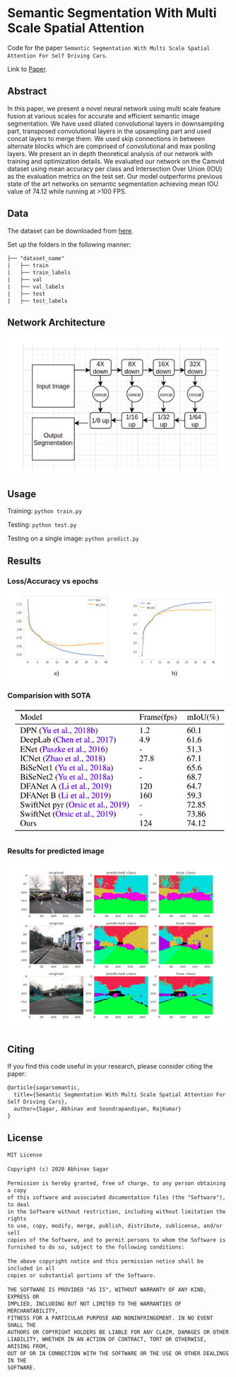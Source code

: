 # Semantic Segmentation With Multi Scale Spatial Attention
Code for the paper `Semantic Segmentation With Multi Scale Spatial Attention For Self Driving Cars`.


Link to [Paper](https://abhinavsagar.github.io/files/sem_seg.pdf).

## Abstract

In this paper, we present a novel neural network using multi scale feature fusion at
various scales for accurate and efficient semantic image segmentation. We have
used dilated convolutional layers in downsampling part, transposed convolutional
layers in the upsampling part and used concat layers to merge them. We used skip
connections in between alternate blocks which are comprised of convolutional and
max pooling layers. We present an in depth theoretical analysis of our network
with training and optimization details. We evaluated our network on the Camvid
dataset using mean accuracy per class and Intersection Over Union (IOU) as the
evaluation metrics on the test set. Our model outperforms previous state of the
art networks on semantic segmentation achieving mean IOU value of 74.12 while
running at >100 FPS.

## Data

The dataset can be downloaded from [here](http://mi.eng.cam.ac.uk/research/projects/VideoRec/CamVid/).

Set up the folders in the following manner:

```
├── "dataset_name"                   
|   ├── train
|   ├── train_labels
|   ├── val
|   ├── val_labels
|   ├── test
|   ├── test_labels
```

## Network Architecture

![roc-auc](images/img1.png)

## Usage

Training: `python train.py`

Testing: `python test.py`

Testing on a single image: `python predict.py`

## Results

### Loss/Accuracy vs epochs

![roc-auc](images/img2.png)

### Comparision with SOTA

![roc-auc](images/img3.png)

### Results for predicted image

![roc-auc](images/img4.png)

## Citing

If you find this code useful in your research, please consider citing the paper:

```
@article{sagarsemantic,
  title={Semantic Segmentation With Multi Scale Spatial Attention For Self Driving Cars},
  author={Sagar, Abhinav and Soundrapandiyan, RajKumar}
}
```

## License

```
MIT License

Copyright (c) 2020 Abhinav Sagar

Permission is hereby granted, free of charge, to any person obtaining a copy
of this software and associated documentation files (the "Software"), to deal
in the Software without restriction, including without limitation the rights
to use, copy, modify, merge, publish, distribute, sublicense, and/or sell
copies of the Software, and to permit persons to whom the Software is
furnished to do so, subject to the following conditions:

The above copyright notice and this permission notice shall be included in all
copies or substantial portions of the Software.

THE SOFTWARE IS PROVIDED "AS IS", WITHOUT WARRANTY OF ANY KIND, EXPRESS OR
IMPLIED, INCLUDING BUT NOT LIMITED TO THE WARRANTIES OF MERCHANTABILITY,
FITNESS FOR A PARTICULAR PURPOSE AND NONINFRINGEMENT. IN NO EVENT SHALL THE
AUTHORS OR COPYRIGHT HOLDERS BE LIABLE FOR ANY CLAIM, DAMAGES OR OTHER
LIABILITY, WHETHER IN AN ACTION OF CONTRACT, TORT OR OTHERWISE, ARISING FROM,
OUT OF OR IN CONNECTION WITH THE SOFTWARE OR THE USE OR OTHER DEALINGS IN THE
SOFTWARE.
```

